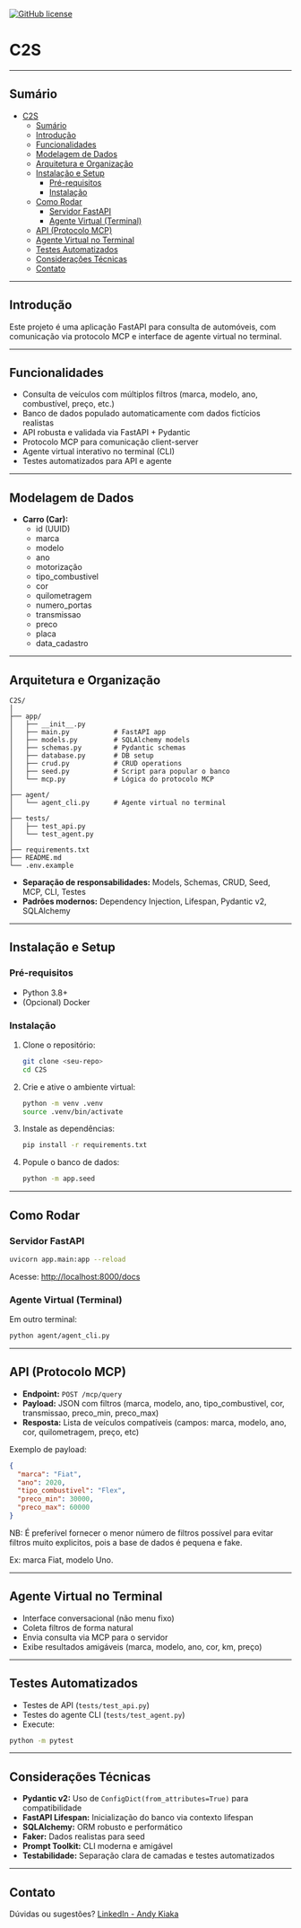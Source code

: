 [![GitHub license](https://img.shields.io/badge/implemented%20by-Andy-blue)](https://www.linkedin.com/in/andy-kiaka-76a983110/)

# C2S
---

## Sumário

- [C2S](#c2s)
  - [Sumário](#sumário)
  - [Introdução](#introdução)
  - [Funcionalidades](#funcionalidades)
  - [Modelagem de Dados](#modelagem-de-dados)
  - [Arquitetura e Organização](#arquitetura-e-organização)
  - [Instalação e Setup](#instalação-e-setup)
    - [Pré-requisitos](#pré-requisitos)
    - [Instalação](#instalação)
  - [Como Rodar](#como-rodar)
    - [Servidor FastAPI](#servidor-fastapi)
    - [Agente Virtual (Terminal)](#agente-virtual-terminal)
  - [API (Protocolo MCP)](#api-protocolo-mcp)
  - [Agente Virtual no Terminal](#agente-virtual-no-terminal)
  - [Testes Automatizados](#testes-automatizados)
  - [Considerações Técnicas](#considerações-técnicas)
  - [Contato](#contato)

---

## Introdução

Este projeto é uma aplicação FastAPI para consulta de automóveis, com comunicação via protocolo MCP e interface de agente virtual no terminal. 

---

## Funcionalidades

- Consulta de veículos com múltiplos filtros (marca, modelo, ano, combustível, preço, etc.)
- Banco de dados populado automaticamente com dados fictícios realistas
- API robusta e validada via FastAPI + Pydantic
- Protocolo MCP para comunicação client-server
- Agente virtual interativo no terminal (CLI)
- Testes automatizados para API e agente

---

## Modelagem de Dados

- **Carro (Car):**
  - id (UUID)
  - marca
  - modelo
  - ano
  - motorização
  - tipo_combustivel
  - cor
  - quilometragem
  - numero_portas
  - transmissao
  - preco
  - placa
  - data_cadastro

---

## Arquitetura e Organização

```
C2S/
│
├── app/
│   ├── __init__.py
│   ├── main.py           # FastAPI app
│   ├── models.py         # SQLAlchemy models
│   ├── schemas.py        # Pydantic schemas
│   ├── database.py       # DB setup
│   ├── crud.py           # CRUD operations
│   ├── seed.py           # Script para popular o banco
│   └── mcp.py            # Lógica do protocolo MCP
│
├── agent/
│   └── agent_cli.py      # Agente virtual no terminal
│
├── tests/
│   ├── test_api.py
│   └── test_agent.py
│
├── requirements.txt
├── README.md
└── .env.example
```

- **Separação de responsabilidades:** Models, Schemas, CRUD, Seed, MCP, CLI, Testes
- **Padrões modernos:** Dependency Injection, Lifespan, Pydantic v2, SQLAlchemy

---

## Instalação e Setup

### Pré-requisitos

- Python 3.8+
- (Opcional) Docker

### Instalação

1. Clone o repositório:
   ```sh
   git clone <seu-repo>
   cd C2S
   ```
2. Crie e ative o ambiente virtual:
   ```sh
   python -m venv .venv
   source .venv/bin/activate
   ```
3. Instale as dependências:
   ```sh
   pip install -r requirements.txt
   ```
4. Popule o banco de dados:
   ```sh
   python -m app.seed
   ```

---

## Como Rodar

### Servidor FastAPI

```sh
uvicorn app.main:app --reload
```

Acesse: [http://localhost:8000/docs](http://localhost:8000/docs)

### Agente Virtual (Terminal)

Em outro terminal:

```sh
python agent/agent_cli.py
```

---

## API (Protocolo MCP)

- **Endpoint:** `POST /mcp/query`
- **Payload:** JSON com filtros (marca, modelo, ano, tipo_combustivel, cor, transmissao, preco_min, preco_max)
- **Resposta:** Lista de veículos compatíveis (campos: marca, modelo, ano, cor, quilometragem, preço, etc)

Exemplo de payload:

```json
{
  "marca": "Fiat",
  "ano": 2020,
  "tipo_combustivel": "Flex",
  "preco_min": 30000,
  "preco_max": 60000
}
```

NB: É preferível fornecer o menor número de filtros possível para evitar filtros muito explicitos, pois a base de dados é pequena e fake.

Ex: marca Fiat, modelo Uno.

---

## Agente Virtual no Terminal

- Interface conversacional (não menu fixo)
- Coleta filtros de forma natural
- Envia consulta via MCP para o servidor
- Exibe resultados amigáveis (marca, modelo, ano, cor, km, preço)

---

## Testes Automatizados

- Testes de API (`tests/test_api.py`)
- Testes do agente CLI (`tests/test_agent.py`)
- Execute:

```sh
python -m pytest
```

---

## Considerações Técnicas

- **Pydantic v2:** Uso de `ConfigDict(from_attributes=True)` para compatibilidade
- **FastAPI Lifespan:** Inicialização do banco via contexto lifespan
- **SQLAlchemy:** ORM robusto e performático
- **Faker:** Dados realistas para seed
- **Prompt Toolkit:** CLI moderna e amigável
- **Testabilidade:** Separação clara de camadas e testes automatizados

---

## Contato

Dúvidas ou sugestões? [LinkedIn - Andy Kiaka](https://www.linkedin.com/in/andy-kiaka-76a983110/)
